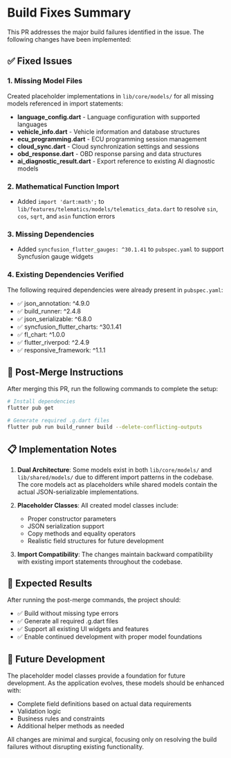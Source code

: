 # Build Fixes Summary

This PR addresses the major build failures identified in the issue. The following changes have been implemented:

## ✅ Fixed Issues

### 1. Missing Model Files
Created placeholder implementations in `lib/core/models/` for all missing models referenced in import statements:

- **language_config.dart** - Language configuration with supported languages
- **vehicle_info.dart** - Vehicle information and database structures  
- **ecu_programming.dart** - ECU programming session management
- **cloud_sync.dart** - Cloud synchronization settings and sessions
- **obd_response.dart** - OBD response parsing and data structures
- **ai_diagnostic_result.dart** - Export reference to existing AI diagnostic models

### 2. Mathematical Function Import
- Added `import 'dart:math';` to `lib/features/telematics/models/telematics_data.dart` to resolve `sin`, `cos`, `sqrt`, and `asin` function errors

### 3. Missing Dependencies
- Added `syncfusion_flutter_gauges: ^30.1.41` to `pubspec.yaml` to support Syncfusion gauge widgets

### 4. Existing Dependencies Verified
The following required dependencies were already present in `pubspec.yaml`:
- ✅ json_annotation: ^4.9.0
- ✅ build_runner: ^2.4.8  
- ✅ json_serializable: ^6.8.0
- ✅ syncfusion_flutter_charts: ^30.1.41
- ✅ fl_chart: ^1.0.0
- ✅ flutter_riverpod: ^2.4.9
- ✅ responsive_framework: ^1.1.1

## 🔧 Post-Merge Instructions

After merging this PR, run the following commands to complete the setup:

```bash
# Install dependencies
flutter pub get

# Generate required .g.dart files  
flutter pub run build_runner build --delete-conflicting-outputs
```

## 📋 Implementation Notes

1. **Dual Architecture**: Some models exist in both `lib/core/models/` and `lib/shared/models/` due to different import patterns in the codebase. The core models act as placeholders while shared models contain the actual JSON-serializable implementations.

2. **Placeholder Classes**: All created model classes include:
   - Proper constructor parameters
   - JSON serialization support
   - Copy methods and equality operators
   - Realistic field structures for future development

3. **Import Compatibility**: The changes maintain backward compatibility with existing import statements throughout the codebase.

## 🚀 Expected Results

After running the post-merge commands, the project should:
- ✅ Build without missing type errors
- ✅ Generate all required .g.dart files
- ✅ Support all existing UI widgets and features
- ✅ Enable continued development with proper model foundations

## 📝 Future Development

The placeholder model classes provide a foundation for future development. As the application evolves, these models should be enhanced with:
- Complete field definitions based on actual data requirements
- Validation logic
- Business rules and constraints
- Additional helper methods as needed

All changes are minimal and surgical, focusing only on resolving the build failures without disrupting existing functionality.